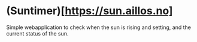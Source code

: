# (Suntimer)[https://sun.aillos.no]

Simple webapplication to check when the sun is rising and setting, and the current status of the sun.
